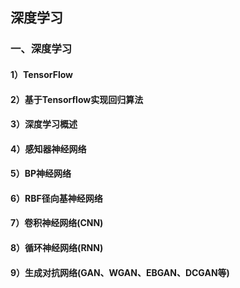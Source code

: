 ## 深度学习

### 一、深度学习

#### 1）TensorFlow

#### 2）基于Tensorflow实现回归算法

#### 3）深度学习概述

#### 4）感知器神经网络

#### 5）BP神经网络    

#### 6）RBF径向基神经网络

#### 7）卷积神经网络\(CNN\)

#### 8）循环神经网络\(RNN\)

#### 9）生成对抗网络\(GAN、WGAN、EBGAN、DCGAN等\)



